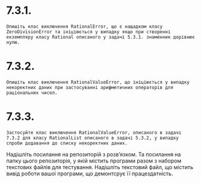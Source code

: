 # 7.3.1.
    Опишіть клас виключення RationalError, що є нащадком класу ZeroDivisionError та ініціюється у випадку якщо при створенні екземпляру класу Rational описаного у задачі 5.3.1. знаменник дорівнює нулю.



# 7.3.2.
    Опишіть клас виключення RationalValueError, що ініціюється у випадку некоректних даних при застосуванні арифметичних операторів для раціональних чисел.



# 7.3.3.
    Застосуйте клас виключення RationalValueError, описаного в задачі 7.3.2 для класу RationalList описаного в задачі 5.3.2, у випадку спроби додавання до списку некоректних даних.



Надішліть посилання на репозиторій з розвʼязком. Та посилання на папку цього репозиторія, у якій містить програми разом з набором текстових файлів для тестування. Надішліть текстовий файл, що містить вивід роботи вашої програми, що демонтсрує її працездатність.